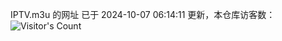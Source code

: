 IPTV.m3u 的网址 已于 2024-10-07 06:14:11 更新，本仓库访客数：![Visitor's Count](https://profile-counter.glitch.me/hero1898_tv/count.svg)
